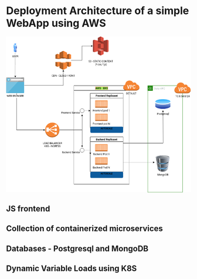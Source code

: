 # Deployment Architecture of a simple WebApp using AWS

![Architecture Diagram](diagram.png)



## JS frontend




## Collection of containerized microservices


## Databases - Postgresql and MongoDB


## Dynamic Variable Loads using K8S

